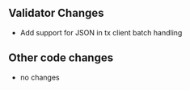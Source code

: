 ## Validator Changes

* Add support for JSON in tx client batch handling

## Other code changes

* no changes